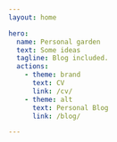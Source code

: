 ```yaml
---
layout: home

hero:
  name: Personal garden
  text: Some ideas
  tagline: Blog included.
  actions:
    - theme: brand
      text: CV
      link: /cv/
    - theme: alt
      text: Personal Blog
      link: /blog/

---
```

